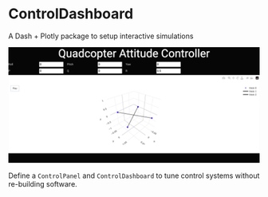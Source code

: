 # ControlDashboard

A Dash + Plotly package to setup interactive simulations

![quadcopter design tool](./examples/quadcopter_demo_screenshot.png)

Define a `ControlPanel` and `ControlDashboard` to tune control systems without re-building software.
